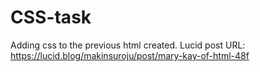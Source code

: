 # CSS-task

Adding css to the previous html created.
Lucid post URL: https://lucid.blog/makinsuroju/post/mary-kay-of-html-48f
